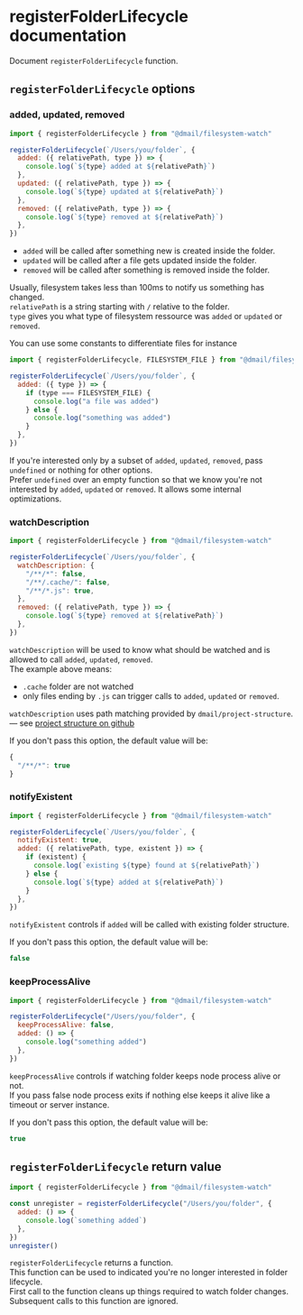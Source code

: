 # registerFolderLifecycle documentation

Document `registerFolderLifecycle` function.

## `registerFolderLifecycle` options

### added, updated, removed

```js
import { registerFolderLifecycle } from "@dmail/filesystem-watch"

registerFolderLifecycle(`/Users/you/folder`, {
  added: ({ relativePath, type }) => {
    console.log(`${type} added at ${relativePath}`)
  },
  updated: ({ relativePath, type }) => {
    console.log(`${type} updated at ${relativePath}`)
  },
  removed: ({ relativePath, type }) => {
    console.log(`${type} removed at ${relativePath}`)
  },
})
```

- `added` will be called after something new is created inside the folder.
- `updated` will be called after a file gets updated inside the folder.
- `removed` will be called after something is removed inside the folder.

Usually, filesystem takes less than 100ms to notify us something has changed.<br />
`relativePath` is a string starting with `/` relative to the folder.<br />
`type` gives you what type of filesystem ressource was `added` or `updated` or `removed`.<br />

You can use some constants to differentiate files for instance

```js
import { registerFolderLifecycle, FILESYSTEM_FILE } from "@dmail/filesystem-watch"

registerFolderLifecycle(`/Users/you/folder`, {
  added: ({ type }) => {
    if (type === FILESYSTEM_FILE) {
      console.log("a file was added")
    } else {
      console.log("something was added")
    }
  },
})
```

If you're interested only by a subset of `added`, `updated`, `removed`, pass `undefined` or nothing for other options.<br />
Prefer `undefined` over an empty function so that we know you're not interested by `added`, `updated` or `removed`. It allows some internal optimizations.

### watchDescription

```js
import { registerFolderLifecycle } from "@dmail/filesystem-watch"

registerFolderLifecycle(`/Users/you/folder`, {
  watchDescription: {
    "/**/*": false,
    "/**/.cache/": false,
    "/**/*.js": true,
  },
  removed: ({ relativePath, type }) => {
    console.log(`${type} removed at ${relativePath}`)
  },
})
```

`watchDescription` will be used to know what should be watched and is allowed to call `added`, `updated`, `removed`.<br />
The example above means:

- `.cache` folder are not watched
- only files ending by `.js` can trigger calls to `added`, `updated` or `removed`.

`watchDescription` uses path matching provided by `dmail/project-structure`.<br />
— see [project structure on github](https://github.com/dmail/project-structure)

If you don't pass this option, the default value will be:

```js
{
  "/**/*": true
}
```

### notifyExistent

```js
import { registerFolderLifecycle } from "@dmail/filesystem-watch"

registerFolderLifecycle(`/Users/you/folder`, {
  notifyExistent: true,
  added: ({ relativePath, type, existent }) => {
    if (existent) {
      console.log(`existing ${type} found at ${relativePath}`)
    } else {
      console.log(`${type} added at ${relativePath}`)
    }
  },
})
```

`notifyExistent` controls if `added` will be called with existing folder structure.<br />

If you don't pass this option, the default value will be:

```js
false
```

### keepProcessAlive

```js
import { registerFolderLifecycle } from "@dmail/filesystem-watch"

registerFolderLifecycle("/Users/you/folder", {
  keepProcessAlive: false,
  added: () => {
    console.log("something added")
  },
})
```

`keepProcessAlive` controls if watching folder keeps node process alive or not.<br />
If you pass false node process exits if nothing else keeps it alive like a timeout or server instance.<br />

If you don't pass this option, the default value will be:

```js
true
```

## `registerFolderLifecycle` return value

```js
import { registerFolderLifecycle } from "@dmail/filesystem-watch"

const unregister = registerFolderLifecycle("/Users/you/folder", {
  added: () => {
    console.log(`something added`)
  },
})
unregister()
```

`registerFolderLifecycle` returns a function.<br />
This function can be used to indicated you're no longer interested in folder lifecycle.<br />
First call to the function cleans up things required to watch folder changes.<br />
Subsequent calls to this function are ignored.<br />

